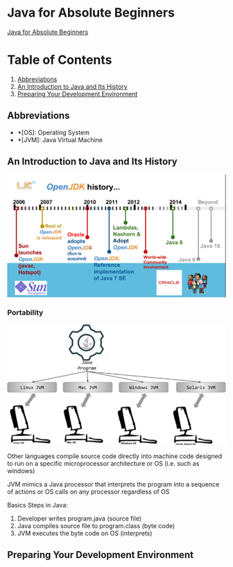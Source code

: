 # Java for Absolute Beginners

[Java for Absolute Beginners](https://link.springer.com/book/10.1007/978-1-4842-3778-6)

# Table of Contents

1. [Abbreviations](#abbreviations)
1. [An Introduction to Java and Its History](#an-introduction-to-java-and-its-history)
1. [Preparing Your Development Environment](#preparing-your-development-environment)

## Abbreviations

- \*[OS]: Operating System
- \*[JVM]: Java Virtual Machine

## An Introduction to Java and Its History

![Java Timeline](../../../assets/images/java-timeline.png)

### Portability

![portability](../../../assets/images/java-portability.png)

Other languages compile source code directly into machine code designed to run on a specific microprocessor architecture or OS (i.e. such as windows)

JVM mimics a Java processor that interprets the program into a sequence of actions or OS calls on any processor regardless of OS

Basics Steps in Java:

1. Developer writes program.java (source file)
1. Java compiles source file to program.class (byte code)
1. JVM executes the byte code on OS (interprets)

## Preparing Your Development Environment
